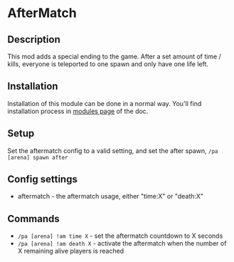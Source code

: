 # AfterMatch
## Description

This mod adds a special ending to the game. After a set amount of time / kills, everyone is teleported to one spawn and only have one life left.
## Installation

Installation of this module can be done in a normal way. You'll find installation process in [modules page](../modules.md#installing-modules) of the doc.
## Setup

Set the aftermatch config to a valid setting, and set the after spawn, `/pa [arena] spawn after`
## Config settings

- aftermatch \- the aftermatch usage, either "time:X" or "death:X" 

## Commands

- `/pa [arena] !am time X` \- set the aftermatch countdown to X seconds
- `/pa [arena] !am death X` \- activate the aftermatch when the number of X remaining alive players is reached
